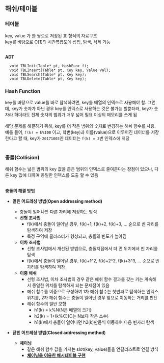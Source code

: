 ## 해쉬/테이블

### 테이블
key, value 가 한 쌍으로 저장된 표 형식의 자료구조<br/>
key를 바탕으로 O(1)의 시간복잡도에 삽입, 탐색, 삭제 가능
<br></br>

**ADT**

```
  void TBLInit(Table* pt, HashFunc f);
  void TBLInsert(Table* pt, Key key, Value val);
  void TBLSearch(Table* pt, Key key);
  void TBLDelete(Table* pt, Key key);
```

### Hash Function

key를 바탕으로 value를 바로 탐색하려면, key를 배열의 인덱스로 사용해야 함. 그런데, key가 숫자가 아닌 경우 key를 인덱스로 사용하는 것은 불가능 할뿐더러, key가 숫자라 하더라도 전체 숫자의 범위가 매우 넓어 필요 이상의 메모리를 쓰게 됨</br></br>
해당 문제를 해결하기 위해, key를 더 작은 범위의 숫자로 변경하는 해쉬 함수를 사용. 예를 들어, `f(k) = k%100` 이고, 학번(key)과 이름(value)으로 이루어진 데이터를 저장한다고 할 때, key가 `20171003`인 데이터는 `f(k) = 3`번 인덱스에 저장
<br></br>

### 충돌(Collision)

해쉬 함수는 넓은 범위의 key 값을 좁은 범위의 인덱스로 줄여준다는 장점이 있으나, 다른 key 값에 대하여 동일한 인덱스를 도출 할 수 있음
<br></br>

**충돌의 해결 방법**

* **열린 어드레싱 방법(Open addressing method)**
    * 충돌이 일어나면 다른 자리에 저장하는 방식
    * **선형 조사법**
        * f(k)에서 충돌이 일어날 경우, f(k)+1, f(k)+2, f(k)+3, ... 순으로 빈 자리를 탐색하여 저장
        * 특정 구역에 클러스터가 형성되고, 충돌의 빈도가 높아짐
    * **이차 조사법**
        * 선형 조사법에서 개선된 방법으로, 충돌지점에서 더 먼 위치에서 빈 자리를 탐색
        * f(k)에서 충돌이 일어날 경우, f(k)+1^2, f(k)+2^2, f(k)+3^3, ... 순으로 빈 자리를 탐색하여 저장
    * **이중 해쉬**
        * 선형 조사법, 이차 조사법의 경우 같은 해쉬 함수 결과를 갖는 키는 계속해서 동일한 위치를 탐색하게 되는 문제점이 있음
        * 해쉬 함수를 이중으로 구성하여 1차 해쉬 함수는 첫번째로 탐색하는 인덱스 위치를, 2차 해쉬 함수는 충돌이 일어난 경우 앞으로 이동하는 거리를 판단
        * 해쉬 함수의 일반 모형
            * h1(k) = k%N(N은 배열의 크기)
            * h2(k) = 1+(k%C)(C는 N보다 작은 소수)
            * h1(k)에서 충돌이 일어나면 h2(k)만큼씩 이동하여 다음 빈자리 탐색

* **닫힌 어드레싱 방법(Closed addressing method)**
    * **체이닝**
        * 같은 해쉬 함수 값을 가지는 slot(key, value)들을 연결리스트로 연결 방식
        * [**체이닝을 이용한 해시테이블 구현**]()